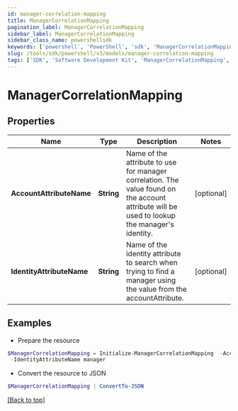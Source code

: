 ```yaml
---
id: manager-correlation-mapping
title: ManagerCorrelationMapping
pagination_label: ManagerCorrelationMapping
sidebar_label: ManagerCorrelationMapping
sidebar_class_name: powershellsdk
keywords: ['powershell', 'PowerShell', 'sdk', 'ManagerCorrelationMapping', 'ManagerCorrelationMapping'] 
slug: /tools/sdk/powershell/v3/models/manager-correlation-mapping
tags: ['SDK', 'Software Development Kit', 'ManagerCorrelationMapping', 'ManagerCorrelationMapping']
---
```



# ManagerCorrelationMapping

## Properties

Name | Type | Description | Notes
------------ | ------------- | ------------- | -------------
**AccountAttributeName** | **String** | Name of the attribute to use for manager correlation. The value found on the account attribute will be used to lookup the manager's identity. | [optional] 
**IdentityAttributeName** | **String** | Name of the identity attribute to search when trying to find a manager using the value from the accountAttribute. | [optional] 

## Examples

- Prepare the resource
```powershell
$ManagerCorrelationMapping = Initialize-ManagerCorrelationMapping  -AccountAttributeName manager `
 -IdentityAttributeName manager
```

- Convert the resource to JSON
```powershell
$ManagerCorrelationMapping | ConvertTo-JSON
```


[[Back to top]](#) 

